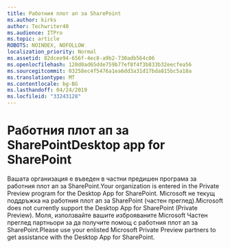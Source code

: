 ```yaml
---
title: Работния плот ап за SharePoint
ms.author: kirks
author: Techwriter40
ms.audience: ITPro
ms.topic: article
ROBOTS: NOINDEX, NOFOLLOW
localization_priority: Normal
ms.assetid: 82dcee94-656f-4ec8-a9b2-730adb564c06
ms.openlocfilehash: 120d0ad65dde759b77ef8f4f3b833b32eecfea56
ms.sourcegitcommit: 03258ec4f5476a1ea6dd3a31d17bda815bc5a18a
ms.translationtype: MT
ms.contentlocale: bg-BG
ms.lasthandoff: 04/24/2019
ms.locfileid: "33243128"
---
```

# <a name="desktop-app-for-sharepoint"></a><span data-ttu-id="9e155-102">Работния плот ап за SharePoint</span><span class="sxs-lookup"><span data-stu-id="9e155-102">Desktop app for SharePoint</span></span>

<span data-ttu-id="9e155-103">Вашата организация е въведен в частни предишен програма за работния плот ап за SharePoint.</span><span class="sxs-lookup"><span data-stu-id="9e155-103">Your organization is entered in the Private Preview program for the Desktop App for SharePoint.</span></span> <span data-ttu-id="9e155-104">Microsoft не текущ поддръжка на работния плот ап за SharePoint (частен преглед).</span><span class="sxs-lookup"><span data-stu-id="9e155-104">Microsoft does not currently support the Desktop App for SharePoint (Private Preview).</span></span> <span data-ttu-id="9e155-105">Моля, използвайте вашите изброяваните Microsoft Частен преглед партньори за да получите помощ с работния плот ап за SharePoint.</span><span class="sxs-lookup"><span data-stu-id="9e155-105">Please use your enlisted Microsoft Private Preview partners to get assistance with the Desktop App for SharePoint.</span></span>
